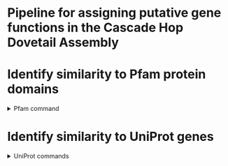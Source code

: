 # Pipeline for assigning putative gene functions in the Cascade Hop Dovetail Assembly 

# Identify similarity to Pfam protein domains
<details>
<summary>Pfam command</summary>

Pfam release 33.1 (accessed 08/25/2020)

HMMER 3.3

<code>hmmscan --cpu 64 --domtblout combinedHopCascadeDovetail.domtblout Pfam-A.hmm geneModels.pep.fasta > combinedHopCascadeDovetail.err</code>

<code>python assignPfam.py combinedHopCascadeDovetail.domtblout pfamRepeatDomains.txt geneModels.pep.fasta</code>

</details>

# Identify similarity to UniProt genes
<details>
<summary>UniProt commands</summary>

# hop vs uniprot transposable element genes

<code>blastp -query geneModels.pep.fasta -db uniprot_transposable_element_KW0814.fasta -evalue 1e-3 -outfmt '6 std qcovs' -out hop_vs_uniprotTEs.blastp -num_threads 16</code>

<code>blastp -query uniprot_transposable_element_KW0814.fasta -db blastDB/geneModels.pep.fasta -evalue 1e-3 -outfmt '6 std qcovs' -out uniprotTEs_vs_hop.blastp -num_threads 16</code>

# hop vs uniprot bacteria genes
<code>blastp -query geneModels.pep.fasta -db uniprot_bacteria.fasta -evalue 1e-3 -outfmt '6 std qcovs' -out hop_vs_bacteria.blastp -num_threads 16</code>

<code>blastp -query uniprot_bacteria.fasta -db blastDB/geneModels.pep.fasta -evalue 1e-3 -outfmt '6 std qcovs' -out bacteria_vs_hop.blastp -num_threads 16</code>

# hop vs uniprot virus genes
<code>blastp -query geneModels.pep.fasta -db uniprot_viruses.fasta -evalue 1e-3 -outfmt '6 std qcovs' -out hop_vs_viruses.blastp -num_threads 16</code>

<code>blastp -query uniprot_viruses.fasta -db blastDB/geneModels.pep.fasta -evalue 1e-3 -outfmt '6 std qcovs' -out viruses_vs_hop.blastp -num_threads 16</code>

# hop vs uniprot plant genes
<code>blastp -query geneModels.pep.fasta -db uniprot-reviewed_yes+taxonomy_3193.08242020.fasta -evalue 1e-3 -outfmt '6 std qcovs' -out hop_vs_uniprotPlants.blastp -num_threads 16</code>

<code>blastp -query uniprot-reviewed_yes+taxonomy_3193.08242020.fasta -db blastDB/geneModels.pep.fasta -evalue 1e-3 -outfmt '6 std qcovs' -out uniprotPlants_vs_hop.blastp -num_threads 16</code>
</details>
